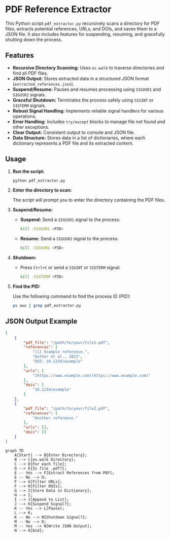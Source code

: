 # PDF Reference Extractor

This Python script `pdf_extractor.py` recursively scans a directory for PDF files, extracts potential references, URLs, and DOIs, and saves them to a JSON file. It also includes features for suspending, resuming, and gracefully shutting down the process.

## Features

-   **Recursive Directory Scanning:** Uses `os.walk` to traverse directories and find all PDF files.
-   **JSON Output:** Stores extracted data in a structured JSON format (`extracted_references.json`).
-   **Suspend/Resume:** Pauses and resumes processing using `SIGUSR1` and `SIGUSR2` signals.
-   **Graceful Shutdown:** Terminates the process safely using `SIGINT` or `SIGTERM` signals.
-   **Robust Signal Handling:** Implements reliable signal handlers for various operations.
-   **Error Handling:** Includes `try/except` blocks to manage file not found and other exceptions.
-   **Clear Output:** Consistent output to console and JSON file.
-   **Data Structure:** Stores data in a list of dictionaries, where each dictionary represents a PDF file and its extracted content.

## Usage

1.  **Run the script:**

    ```bash
    python pdf_extractor.py
    ```

2.  **Enter the directory to scan:**

    The script will prompt you to enter the directory containing the PDF files.

3.  **Suspend/Resume:**

    -   **Suspend:** Send a `SIGUSR1` signal to the process:

        ```bash
        kill -SIGUSR1 <PID>
        ```

    -   **Resume:** Send a `SIGUSR2` signal to the process:

        ```bash
        kill -SIGUSR2 <PID>
        ```

4.  **Shutdown:**

    -   Press `Ctrl+C` or send a `SIGINT` or `SIGTERM` signal:

        ```bash
        kill -SIGTERM <PID>
        ```

5.  **Find the PID:**

    Use the following command to find the process ID (PID):

    ```bash
    ps aux | grep pdf_extractor.py
    ```

## JSON Output Example

```json
[
    {
        "pdf_file": "/path/to/your/file1.pdf",
        "references": [
            "[1] Example reference.",
            "Author et al., 2023",
            "DOI: 10.1234/example"
        ],
        "urls": [
            "[https://www.example.com](https://www.example.com)"
        ],
        "dois": [
            "10.1234/example"
        ]
    },
    {
        "pdf_file": "/path/to/your/file2.pdf",
        "references": [
            "Another reference."
        ],
        "urls": [],
        "dois": []
    }
]
```
```mermaid
graph TD
    A[Start] --> B{Enter Directory};
    B --> C{os.walk Directory};
    C --> D{For each file};
    D --> E{Is file .pdf?};
    E -- Yes --> F[Extract References from PDF];
    E -- No --> D;
    F --> G[Filter URLs];
    F --> H[Filter DOIs];
    G --> I[Store Data in Dictionary];
    H --> I;
    I --> J[Append to List];
    J --> K{Suspend Signal?};
    K -- Yes --> L[Pause];
    L --> K;
    K -- No --> M{Shutdown Signal?};
    M -- No --> D;
    M -- Yes --> N[Write JSON Output];
    N --> O[End];
```
